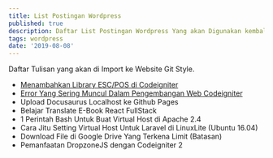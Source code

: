 ```yaml
---
title: List Postingan Wordpress
published: true
description: Daftar List Postingan Wordpress Yang akan Digunakan kembali di Rumah Baru
tags: wordpress
date: '2019-08-08'
---
```


Daftar Tulisan yang akan di Import ke Website Git Style.

- [Menambahkan Library ESC/POS di Codeigniter](library-esc-pos-di-codeigniter.md)
- [Error Yang Sering Muncul Dalam Pengembangan Web Codeigniter](error-pengembangan-codeigniter.md)
- Upload Docusaurus Localhost ke Github Pages
- Belajar Translate E-Book React FullStack
- 1 Perintah Bash Untuk Buat Virtual Host di Apache 2.4
- Cara Jitu Setting Virtual Host Untuk Laravel di LinuxLite (Ubuntu 16.04)
- Download File di Google Drive Yang Terkena Limit (Batasan)
- Pemanfaatan DropzoneJS dengan Codeigniter 2
